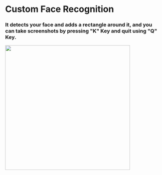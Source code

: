 # Custom Face Recognition

### It detects your face and adds a rectangle around it, and you can take screenshots by pressing "K" Key and quit using "Q" Key.
<img src="https://i.imgur.com/fO9eeI3.png" width="400px" height="auto">
